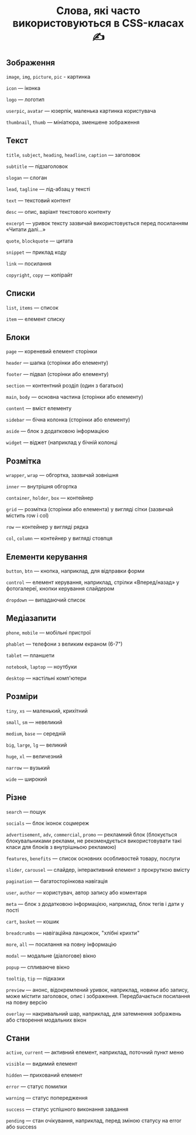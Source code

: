 <h1 align="center">Слова, які часто використовуються в CSS-класах ✍️ </h1>

<h2>Зображення</h2>

`image`, `img`, `picture`, `pic` - картинка

`icon` — іконка

`logo` — логотип

`userpic`, `avatar` — юзерпік, маленька картинка користувача

`thumbnail`, `thumb` — мініатюра, зменшене зображення

<h2>Текст</h2>

`title`, `subject`, `heading`, `headline`, `caption` — заголовок

`subtitle` — підзаголовок

`slogan` — слоган

`lead`, `tagline` — лід-абзац у тексті

`text` — текстовий контент

`desc` — опис, варіант текстового контенту

`excerpt` — уривок тексту зазвичай використовується перед посиланням «Читати далі...»

`quote`, `blockquote` — цитата

`snippet` — приклад коду

`link` — посилання

`copyright`, `copy` — копірайт

<h2>Списки</h2>

`list`, `items` — список

`item` — елемент списку

<h2>Блоки</h2>

`page` — кореневий елемент сторінки

`header` — шапка (сторінки або елементу)

`footer` — підвал (сторінки або елементу)

`section` — контентний розділ (один з багатьох)

`main`, `body` — основна частина (сторінки або елементу)

`content` — вміст елементу

`sidebar` — бічна колонка (сторінки або елементу)

`aside` — блок з додатковою інформацією

`widget` — віджет (наприклад у бічній колонці

<h2>Розмітка</h2>

`wrapper`, `wrap` — обгортка, зазвичай зовнішня

`inner` — внутрішня обгортка

`container`, `holder`, `box` — контейнер

`grid` — розмітка (сторінки або елемента) у вигляді сітки (зазвичай містить row і col)

`row` — контейнер у вигляді рядка

`col`, `column` — контейнер у вигляді стовпця

<h2>Елементи керування</h2>

`button`, `btn` — кнопка, наприклад, для відправки форми

`control` — елемент керування, наприклад, стрілки «Вперед/назад» у фотогалереї, кнопки керування слайдером

`dropdown` — випадаючий список

<h2>Медіазапити</h2>

`phone`, `mobile` — мобільні пристрої

`phablet` — телефони з великим екраном (6-7")

`tablet` — планшети

`notebook`, `laptop` — ноутбуки

`desktop` — настільні комп'ютери

<h2>Розміри</h2>

`tiny`, `xs` — маленький, крихітний

`small`, `sm` — невеликий

`medium`, `base` — середній

`big`, `large`, `lg` — великий

`huge`, `xl` — величезний

`narrow` — вузький

`wide` — широкий

<h2>Різне</h2>

`search` — пошук

`socials` — блок іконок соцмереж

`advertisement`, `adv`, `commercial`, `promo` — рекламний блок (блокується блокувальниками реклами, не рекомендується використовувати такі класи для блоків з внутрішньою рекламою)

`features`, `benefits` — список основних особливостей товару, послуги

`slider`, `carousel` — слайдер, інтерактивний елемент з прокруткою вмісту

`pagination` — багатосторінкова навігація

`user`, `author` — користувач, автор запису або коментаря

`meta` — блок з додатковою інформацією, наприклад, блок тегів і дати у пості

`cart`, `basket` — кошик

`breadcrumbs` — навігаційна ланцюжок, "хлібні крихти"

`more`, `all` — посилання на повну інформацію

`modal` — модальне (діалогове) вікно

`popup` — спливаюче вікно

`tooltip`, `tip` — підказки

`preview` — анонс, відокремлений уривок, наприклад, новини або запису, може містити заголовок, опис і зображення. Передбачається посилання на повну версію

`overlay` — накривальний шар, наприклад, для затемнення зображень або створення модальних вікон

<h2>Стани</h2>

`active`, `current` — активний елемент, наприклад, поточний пункт меню

`visible` — видимий елемент

`hidden` — прихований елемент

`error` — статус помилки

`warning` — статус попередження

`success` — статус успішного виконання завдання

`pending` — стан очікування, наприклад, перед зміною статусу на error або success

